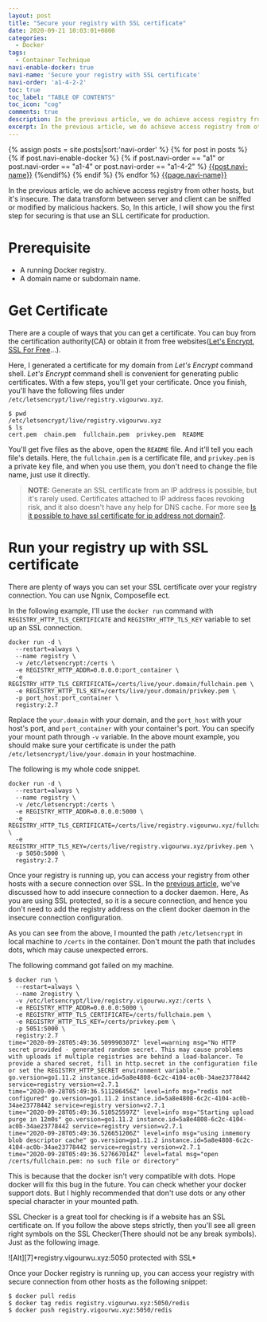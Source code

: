```yaml
---
layout: post
title: "Secure your registry with SSL certificate"
date: 2020-09-21 10:03:01+0800
categories:
  - Docker
tags:
  - Container Technique
navi-enable-docker: true
navi-name: 'Secure your registry with SSL certificate'
navi-order: 'a1-4-2-2'
toc: true
toc_label: "TABLE OF CONTENTS"
toc_icon: "cog"
comments: true
description: In the previous article, we do achieve access registry from other hosts, but it's insecure. The data transform between server and client can be sniffed or modified by malicious hackers. So, In this article, I will show you the first step for securing is that use an SLL certificate for production.
excerpt: In the previous article, we do achieve access registry from other hosts, but it's insecure. The data transform between server and client can be sniffed or modified by malicious hackers. So, In this article, I will show you the first step for securing is that use an SLL certificate for production.
---
```

<!--navigation bar-->
<div class='navi-link-container'>
  {% assign posts = site.posts|sort:'navi-order' %}
  {% for post in posts %}
    {% if post.navi-enable-docker %}
        {% if post.navi-order == "a1" 
        or post.navi-order == "a1-4"
        or post.navi-order == "a1-4-2" %}
            <a href="{{ site.baseurl }}{{ post.url }}" class='navi-link'>{{post.navi-name}}</a>
        {%endif%}
    {% endif %}
  {% endfor %}
<a class='navi-link' href="">{{page.navi-name}}</a>
</div>
<!--navigation bar-->

In the previous article, we do achieve access registry from other hosts, but it's insecure. The data transform between server and client can be sniffed or modified by malicious hackers. So, In this article, I will show you the first step for securing is that use an SLL certificate for production.

# Prerequisite
* A running Docker registry.
* A domain name or subdomain name.

# Get Certificate
There are a couple of ways that you can get a certificate. You can buy from the certification authority(CA) or obtain it from free websites([Let's Encrypt][1], [SSL For Free][2]...).  

Here, I generated a certificate for my domain from *Let's Encrypt* command shell. *Let's Encrypt* command shell is convenient for generating public certificates. With a few steps, you'll get your certificate. Once you finish, you'll have the following files under `/etc/letsencrypt/live/registry.vigourwu.xyz`.
```
$ pwd
/etc/letsencrypt/live/registry.vigourwu.xyz
$ ls
cert.pem  chain.pem  fullchain.pem  privkey.pem  README
```
You'll get five files as the above, open the `README` file. And it'll tell you each file's details. Here, the `fullchain.pem` is a certificate file, and `privkey.pem` is a private key file,  and when you use them, you don't need to change the file name, just use it directly.

<blockquote class="quote">
<p>
<b>NOTE:</b> Generate an SSL certificate from an IP address is possible, but it's rarely used. Certificates attached to IP address faces revoking risk, and it also doesn't have any help for DNS cache. For more see <a href="https://stackoverflow.com/questions/2043617/is-it-possible-to-have-ssl-certificate-for-ip-address-not-domain-name">Is it possible to have ssl certificate for ip address not domain?</a>.
</p>
</blockquote>

# Run your registry up with SSL certificate
There are plenty of ways you can set your SSL certificate over your registry connection. You can use Ngnix, Composefile ect.

In the following example, I'll use the `docker run` command with `REGISTRY_HTTP_TLS_CERTIFICATE` and `REGISTRY_HTTP_TLS_KEY` variable to set up an SSL connection.
```
docker run -d \
  --restart=always \
  --name registry \
  -v /etc/letsencrypt:/certs \
  -e REGISTRY_HTTP_ADDR=0.0.0.0:port_container \
  -e REGISTRY_HTTP_TLS_CERTIFICATE=/certs/live/your.domain/fullchain.pem \
  -e REGISTRY_HTTP_TLS_KEY=/certs/live/your.domain/privkey.pem \
  -p port_host:port_container \
  registry:2.7
```
Replace the `your.domain` with your domain, and the `port_host` with your host's port, and `port_container` with your container's port. You can specify your mount path through `-v` variable. In the above mount example, you should make sure your certificate is under the path `/etc/letsencrypt/live/your.domain` in your hostmachine.

The following is my whole code snippet.
```
docker run -d \
  --restart=always \
  --name registry \
  -v /etc/letsencrypt:/certs \
  -e REGISTRY_HTTP_ADDR=0.0.0.0:5000 \
  -e REGISTRY_HTTP_TLS_CERTIFICATE=/certs/live/registry.vigourwu.xyz/fullchain.pem \
  -e REGISTRY_HTTP_TLS_KEY=/certs/live/registry.vigourwu.xyz/privkey.pem \
  -p 5050:5000 \
  registry:2.7
```

Once your registry is running up, you can access your registry from other hosts with a secure connection over SSL. In the [previous article][6], we've discussed how to add insecure connection to a docker daemon. Here, As you are using SSL protected, so it is a secure connection, and hence you don't need to add the registry address on the client docker daemon in the insecure connection configuration.

As you can see from the above, I mounted the path `/etc/letsencrypt` in local machine to `/certs` in the container. Don't mount the path that includes dots, which may cause unexpected errors.

The following command got failed on my machine.
```
$ docker run \
  --restart=always \
  --name 2registry \
  -v /etc/letsencrypt/live/registry.vigourwu.xyz:/certs \
  -e REGISTRY_HTTP_ADDR=0.0.0.0:5000 \
  -e REGISTRY_HTTP_TLS_CERTIFICATE=/certs/fullchain.pem \
  -e REGISTRY_HTTP_TLS_KEY=/certs/privkey.pem \
  -p 5051:5000 \
  registry:2.7
time="2020-09-28T05:49:36.509990307Z" level=warning msg="No HTTP secret provided - generated random secret. This may cause problems with uploads if multiple registries are behind a load-balancer. To provide a shared secret, fill in http.secret in the configuration file or set the REGISTRY_HTTP_SECRET environment variable." go.version=go1.11.2 instance.id=5a8e4808-6c2c-4104-ac0b-34ae23778442 service=registry version=v2.7.1 
time="2020-09-28T05:49:36.511286456Z" level=info msg="redis not configured" go.version=go1.11.2 instance.id=5a8e4808-6c2c-4104-ac0b-34ae23778442 service=registry version=v2.7.1 
time="2020-09-28T05:49:36.510525597Z" level=info msg="Starting upload purge in 12m0s" go.version=go1.11.2 instance.id=5a8e4808-6c2c-4104-ac0b-34ae23778442 service=registry version=v2.7.1 
time="2020-09-28T05:49:36.526651206Z" level=info msg="using inmemory blob descriptor cache" go.version=go1.11.2 instance.id=5a8e4808-6c2c-4104-ac0b-34ae23778442 service=registry version=v2.7.1 
time="2020-09-28T05:49:36.527667014Z" level=fatal msg="open /certs/fullchain.pem: no such file or directory"
```
This is because that the docker isn't very compatible with dots. Hope docker will fix this bug in the future. You can check whether your docker support dots. But I highly recommended that don't use dots or any other special character in your mounted path.

SSL Checker is a great tool for checking is if a website has an SSL certificate on. If you follow the above steps strictly, then you'll see all green right symbols on the SSL Checker(There should not be any break symbols). Just as the following image.
<div class="imgcenter" markdown="1">
![Alt][7]*registry.vigourwu.xyz:5050 protected with SSL*
</div>


Once your Docker registry is running up, you can access your registry with secure connection from other hosts as the following snippet:
```
$ docker pull redis
$ docker tag redis registry.vigourwu.xyz:5050/redis
$ docker push registry.vigourwu.xyz:5050/redis
```

[1]: https://letsencrypt.org/
[2]: https://www.sslforfree.com/
[4]: https://stackoverflow.com/questions/2043617/is-it-possible-to-have-ssl-certificate-for-ip-address-not-domain-name
[5]: https://your.domain:port
[6]: /blog/docker/2020/09/10/set-up-a-private-docker-registry-on-debian/
[7]: /blog/public/img/2020-09-21-secure-your-registry-with-ssl-a.png